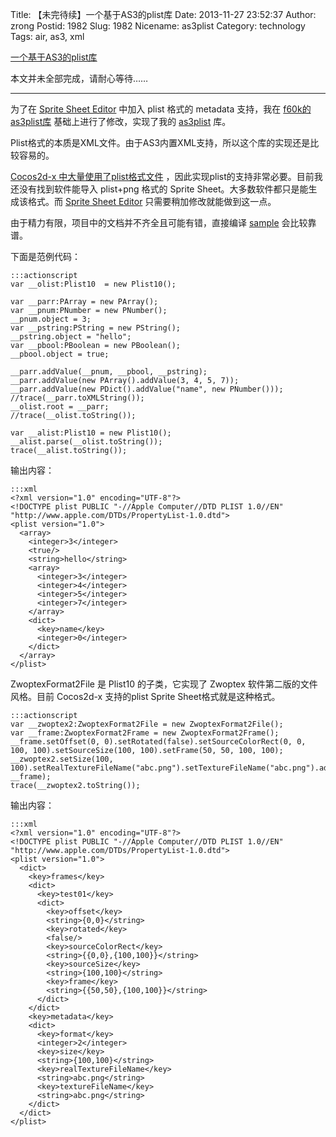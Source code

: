 Title: 【未完待续】一个基于AS3的plist库
Date: 2013-11-27 23:52:37
Author: zrong
Postid: 1982
Slug: 1982
Nicename: as3plist
Category: technology
Tags: air, as3, xml

[一个基于AS3的plist库](http://zengrong.net/post/1982.htm)

本文并未全部完成，请耐心等待……

----

为了在 [Sprite Sheet Editor][1] 中加入 plist 格式的 metadata 支持，我在 [f60k的as3plist库][2] 基础上进行了修改，实现了我的 [as3plist][3] 库。

Plist格式的本质是XML文件。由于AS3内置XML支持，所以这个库的实现还是比较容易的。

[Cocos2d-x 中大量使用了plist格式文件][4] ，因此实现plist的支持非常必要。目前我还没有找到软件能导入 plist+png 格式的 Sprite Sheet。大多数软件都只是能生成该格式。而 [Sprite Sheet Editor][1] 只需要稍加修改就能做到这一点。

由于精力有限，项目中的文档并不齐全且可能有错，直接编译 [sample][5] 会比较靠谱。

下面是范例代码：<!--more-->

    :::actionscript
    var __olist:Plist10  = new Plist10();

    var __parr:PArray = new PArray();
    var __pnum:PNumber = new PNumber();
    __pnum.object = 3;
    var __pstring:PString = new PString();
    __pstring.object = "hello";
    var __pbool:PBoolean = new PBoolean();
    __pbool.object = true;

    __parr.addValue(__pnum, __pbool, __pstring);
    __parr.addValue(new PArray().addValue(3, 4, 5, 7));
    __parr.addValue(new PDict().addValue("name", new PNumber()));
    //trace(__parr.toXMLString());
    __olist.root = __parr;
    //trace(__olist.toString());

    var __alist:Plist10 = new Plist10();
    __alist.parse(__olist.toString());
    trace(__alist.toString());

输出内容：

    :::xml
    <?xml version="1.0" encoding="UTF-8"?>
    <!DOCTYPE plist PUBLIC "-//Apple Computer//DTD PLIST 1.0//EN" "http://www.apple.com/DTDs/PropertyList-1.0.dtd">
    <plist version="1.0">
      <array>
        <integer>3</integer>
        <true/>
        <string>hello</string>
        <array>
          <integer>3</integer>
          <integer>4</integer>
          <integer>5</integer>
          <integer>7</integer>
        </array>
        <dict>
          <key>name</key>
          <integer>0</integer>
        </dict>
      </array>
    </plist>

ZwoptexFormat2File 是 Plist10 的子类，它实现了 Zwoptex 软件第二版的文件风格。目前 Cocos2d-x 支持的plist Sprite Sheet格式就是这种格式。

    :::actionscript
    var __zwoptex2:ZwoptexFormat2File = new ZwoptexFormat2File();
    var __frame:ZwoptexFormat2Frame = new ZwoptexFormat2Frame();
    __frame.setOffset(0, 0).setRotated(false).setSourceColorRect(0, 0, 100, 100).setSourceSize(100, 100).setFrame(50, 50, 100, 100);
    __zwoptex2.setSize(100, 100).setRealTextureFileName("abc.png").setTextureFileName("abc.png").addFrame("test01", __frame);
    trace(__zwoptex2.toString());

输出内容：

    :::xml
    <?xml version="1.0" encoding="UTF-8"?>
    <!DOCTYPE plist PUBLIC "-//Apple Computer//DTD PLIST 1.0//EN" "http://www.apple.com/DTDs/PropertyList-1.0.dtd">
    <plist version="1.0">
      <dict>
        <key>frames</key>
        <dict>
          <key>test01</key>
          <dict>
            <key>offset</key>
            <string>{0,0}</string>
            <key>rotated</key>
            <false/>
            <key>sourceColorRect</key>
            <string>{{0,0},{100,100}}</string>
            <key>sourceSize</key>
            <string>{100,100}</string>
            <key>frame</key>
            <string>{{50,50},{100,100}}</string>
          </dict>
        </dict>
        <key>metadata</key>
        <dict>
          <key>format</key>
          <integer>2</integer>
          <key>size</key>
          <string>{100,100}</string>
          <key>realTextureFileName</key>
          <string>abc.png</string>
          <key>textureFileName</key>
          <string>abc.png</string>
        </dict>
      </dict>
    </plist>

[1]: http://zengrong.net/sprite_sheet_editor
[2]: https://github.com/f60k/as3plist
[3]: https://github.com/zrong/as3plist
[4]: http://zengrong.net/post/1981.htm
[5]: https://github.com/zrong/as3plist/tree/master/sample
